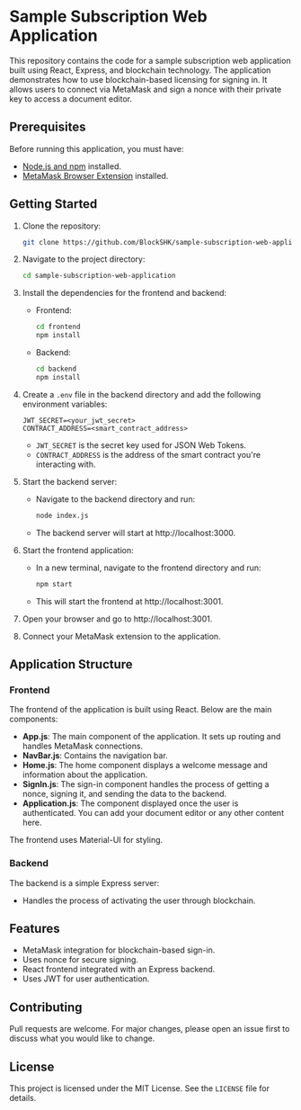 # Sample Subscription Web Application

This repository contains the code for a sample subscription web application built using React, Express, and blockchain technology. The application demonstrates how to use blockchain-based licensing for signing in. It allows users to connect via MetaMask and sign a nonce with their private key to access a document editor.

## Prerequisites

Before running this application, you must have:

- [Node.js and npm](https://nodejs.org/en/download/) installed.
- [MetaMask Browser Extension](https://metamask.io/download.html) installed.

## Getting Started

1. Clone the repository:

   ```sh
   git clone https://github.com/BlockSHK/sample-subscription-web-application.git
   ```

2. Navigate to the project directory:

   ```sh
   cd sample-subscription-web-application
   ```

3. Install the dependencies for the frontend and backend:

   - Frontend:

     ```sh
     cd frontend
     npm install
     ```

   - Backend:

     ```sh
     cd backend
     npm install
     ```

4. Create a `.env` file in the backend directory and add the following environment variables:

   ```env
   JWT_SECRET=<your_jwt_secret>
   CONTRACT_ADDRESS=<smart_contract_address>
   ```

   - `JWT_SECRET` is the secret key used for JSON Web Tokens.
   - `CONTRACT_ADDRESS` is the address of the smart contract you're interacting with.

5. Start the backend server:

   - Navigate to the backend directory and run:

     ```sh
     node index.js
     ```

   - The backend server will start at http://localhost:3000.

6. Start the frontend application:

   - In a new terminal, navigate to the frontend directory and run:

     ```sh
     npm start
     ```

   - This will start the frontend at http://localhost:3001.

7. Open your browser and go to http://localhost:3001.

8. Connect your MetaMask extension to the application.

## Application Structure

### Frontend

The frontend of the application is built using React. Below are the main components:

- **App.js**: The main component of the application. It sets up routing and handles MetaMask connections.
- **NavBar.js**: Contains the navigation bar.
- **Home.js**: The home component displays a welcome message and information about the application.
- **SignIn.js**: The sign-in component handles the process of getting a nonce, signing it, and sending the data to the backend.
- **Application.js**: The component displayed once the user is authenticated. You can add your document editor or any other content here.

The frontend uses Material-UI for styling.

### Backend

The backend is a simple Express server:

- Handles the process of activating the user through blockchain.

## Features

- MetaMask integration for blockchain-based sign-in.
- Uses nonce for secure signing.
- React frontend integrated with an Express backend.
- Uses JWT for user authentication.

## Contributing

Pull requests are welcome. For major changes, please open an issue first to discuss what you would like to change.

## License

This project is licensed under the MIT License. See the `LICENSE` file for details.
